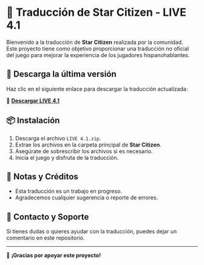 # 📜 Traducción de Star Citizen - LIVE 4.1

Bienvenido a la traducción de **Star Citizen** realizada por la comunidad.  
Este proyecto tiene como objetivo proporcionar una traducción no oficial del juego para mejorar la experiencia de los jugadores hispanohablantes.  

## 🔽 Descarga la última versión

Haz clic en el siguiente enlace para descargar la traducción actualizada:  

🔗 **[Descargar LIVE 4.1](https://github.com/SrBrutalz/Traduccion-sc/raw/main/LIVE%204.1.zip)**  

## 📦 Instalación

1. Descarga el archivo `LIVE 4.1.zip`.  
2. Extrae los archivos en la carpeta principal de **Star Citizen**.  
3. Asegúrate de sobrescribir los archivos si es necesario.  
4. Inicia el juego y disfruta de la traducción.  

## 📢 Notas y Créditos

- Esta traducción es un trabajo en progreso.  
- Agradecemos cualquier sugerencia o reporte de errores.  

## 📌 Contacto y Soporte

Si tienes dudas o quieres ayudar con la traducción, puedes dejar un comentario en este repositorio.  

---

🚀 **¡Gracias por apoyar este proyecto!**  

